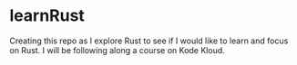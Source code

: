 # learnRust
Creating this repo as I explore Rust to see if I would like to learn and focus on Rust.
I will be following along a course on Kode Kloud. 

